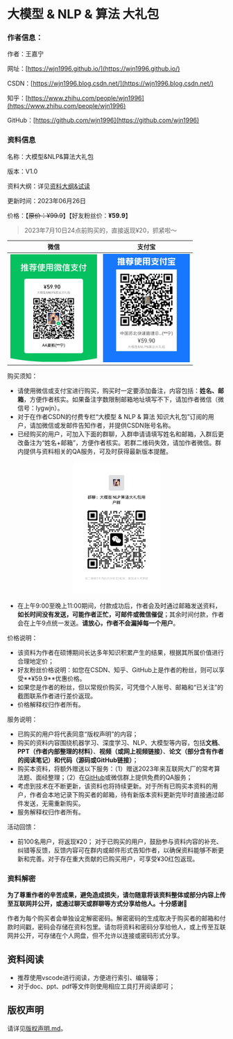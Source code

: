 # 大模型 & NLP & 算法 大礼包
### 作者信息：

作者：王嘉宁

网址：[https://wjn1996.github.io/](https://wjn1996.github.io/)

CSDN：[https://wjn1996.blog.csdn.net/](https://wjn1996.blog.csdn.net/)

知乎：[https://www.zhihu.com/people/wjn1996](https://www.zhihu.com/people/wjn1996)

GitHub：[https://github.com/wjn1996](https://github.com/wjn1996)

### 资料信息
名称：大模型&NLP&算法大礼包

版本：V1.0

资料大纲：详见[资料大纲&试读](./%E8%B5%84%E6%96%99%E5%A4%A7%E7%BA%B2%26%E8%AF%95%E8%AF%BB/)

更新时间：2023年06月26日

价格：【~~原价：¥99.9~~】【好友粉丝价：**¥59.9**】

> 2023年7月10日24点前购买的，直接返现¥20，抓紧啦～

| 微信 |支付宝 |
|--|--|
| <center><img src="./image/wechat_money.png" width="200"></center> | <center><img src="./image/zhifubao_money.png" width="200"></center> |

购买须知：
- 请使用微信或支付宝进行购买，购买时一定要添加备注，内容包括：**姓名、邮箱**，方便作者核实。如果备注字数限制邮箱地址填写不下，请加作者微信（微信号：lygwjn）。
- 对于在作者CSDN的付费专栏“大模型 & NLP & 算法 知识大礼包”订阅的用户，请加微信或发邮件告知作者，并提供CSDN账号名称。
- 已经购买的用户，可加入下面的群聊，入群申请请填写姓名和邮箱，入群后更改备注为“姓名+邮箱”，方便作者核实。若群二维码失效，请加作者微信。群内提供与资料相关的QA服务，可及时获得最新版本提醒。

<center><img src="./image/wechat.png" width="200"></center>

- 在上午9:00至晚上11:00期间，付款成功后，作者会及时通过邮箱发送资料，**如长时间没有发送，可能作者正忙，可邮件或微信催促**；其余时间付款，作者会在上午9点统一发送。**请放心，作者不会漏掉每一个用户**。

价格说明：
- 该资料为作者在硕博期间长达多年知识积累产生的结果，根据其所属价值进行合理地定价；
- 好友粉丝价格说明：如您在CSDN、知乎、GitHub上是作者的粉丝，则可以享受**¥59.9**优惠价格。
- 如果您是作者的粉丝，但以常规价购买，可凭借个人账号、邮箱和“已关注”的截图联系作者进行差价返现。
- 价格解释权归作者所有。

服务说明：
- 已购买的用户将代表同意“版权声明”的内容；
- 购买的资料内容围绕机器学习、深度学习、NLP、大模型等内容，包括**文档**、**PPT（作者内部整理的材料）**、**视频（或网上视频链接）**、**论文（部分含有作者的阅读笔记）**和**代码（源码或GitHub链接）**；
- 购买本资料，将额外赠送以下服务：（1）赠送2023年来互联网大厂的常考算法题、面经整理；（2）在[GitHub](https://github.com/wjn1996/LLMs-NLP-Algo/issues)或微信群上提供免费的QA服务；
- 考虑到技术在不断更新，该资料也将持续更新。对于所有已购买本资料的用户，作者会本地记录下购买者的邮箱，待有新版本资料更新完毕时直接通过邮件发送，无需重新购买。
- 服务解释权归作者所有。


活动回馈：
- 前100名用户，将返现¥20；
对于已购买的用户，鼓励参与资料内容的补充、纠错等反馈，反馈内容可在群内或邮件形式告知作者，以确保资料能够不断更新和完善。对于存在重大贡献的已购买用户，可享受¥30红包返现。

### 资料解密
**为了尊重作者的辛苦成果，避免造成损失，请勿随意将该资料整体或部分内容上传至互联网并公开，或通过聊天或群聊等方式分享给他人。十分感谢🙏**

作者为每个购买者会单独设定解密密码。解密密码的生成取决于购买者的邮箱和付款时间戳，密码会存储在资料包里。请勿将资料和密码分享给他人，或上传至互联网并公开，可存储在个人网盘，但不允许以连接或密码形式分享。

## 资料阅读
- 推荐使用vscode进行阅读，方便进行索引、编辑等；
- 对于doc、ppt、pdf等文件则使用相应工具打开阅读即可；

## 版权声明
请详见[版权声明.md](./%E7%89%88%E6%9D%83%E5%A3%B0%E6%98%8E.md)。
